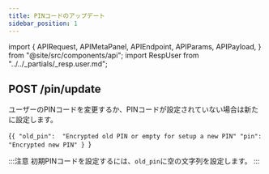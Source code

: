 ```yaml
---
title: PINコードのアップデート
sidebar_position: 1
---
```


import {
  APIRequest,
  APIMetaPanel,
  APIEndpoint,
  APIParams,
  APIPayload,
} from "@site/src/components/api";
import RespUser from "../../_partials/_resp.user.md";

## POST /pin/update

ユーザーのPINコードを変更するか、PINコードが設定されていない場合は新たに設定します。

<APIEndpoint url="/pin/update" />

<APIMetaPanel scope="Authorized" scopeNote="" />

<APIPayload>{`{
  "old_pin":  "Encrypted old PIN or empty for setup a new PIN"
  "pin":      "Encrypted new PIN"
}
`}</APIPayload>

:::注意
初期PINコードを設定するには、`old_pin`に空の文字列を設定します。
:::

<APIRequest title="Update PIN" method="POST" url="/pin/update --data PAYLOAD" />

<RespUser />
